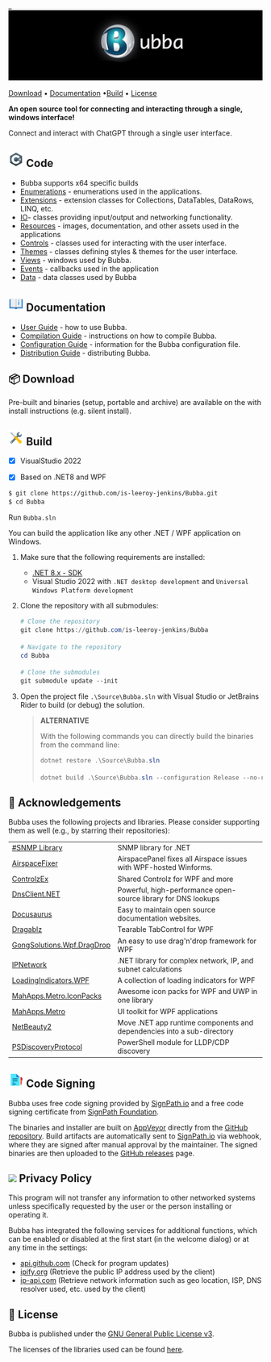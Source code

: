 _
![](https://github.com/is-leeroy-jenkins/Bubba/blob/master/Resources/Assets/GitHubImages/project_bubba.png)

<div align="left">
  <p>
    <a href="https://github.com/is-leeroy-jenkins/Bubba/tree/master/Resources/Github/Users.md">Download</a> •  <a href="">Documentation</a> •<a href="https://github.com/is-leeroy-jenkins/Bubba/tree/master/Resources/Github/Compilation.md">Build</a> • <a href="#-license">License</a>
  </p>
  <p>
    <b>An open source tool for connecting and interacting through a single, windows interface!</b>
  </p>
  <p align="left">
    Connect and interact with ChatGPT through a single user interface.

</div>


## ![](https://github.com/is-leeroy-jenkins/Bubba/blob/master/Resources/Assets/GitHubImages/csharp.png)  Code

- Bubba supports x64 specific builds
- [Enumerations](https://github.com/is-leeroy-jenkins/Bubba/tree/master/Enumerations) - enumerations used in the applications.
- [Extensions](https://github.com/is-leeroy-jenkins/Bubba/tree/master/Extensions) - extension classes for Collections, DataTables, DataRows, LINQ, etc.
- [IO](https://github.com/is-leeroy-jenkins/Bubba/tree/master/IO)- classes providing input/output and networking functionality.
- [Resources](https://github.com/is-leeroy-jenkins/Bubba/tree/master/Resources) - images, documentation, and other assets used in the applications
- [Controls](https://github.com/is-leeroy-jenkins/Bubba/tree/master/Controls) - classes used for interacting with the user interface. 
- [Themes](https://github.com/is-leeroy-jenkins/Bubba/tree/master/Themes) - classes defining styles & themes for the user interface. 
- [Views](https://github.com/is-leeroy-jenkins/Bubba/tree/master/Views) - windows used by Bubba.
- [Events](https://github.com/is-leeroy-jenkins/Bubba/tree/master/Events) - callbacks used in the application
- [Data](https://github.com/is-leeroy-jenkins/Bubba/tree/master/Data) - data classes used by Bubba


## ![](https://github.com/is-leeroy-jenkins/Bubba/blob/master/Resources/Assets/GitHubImages/documentation.png)  Documentation

- [User Guide](https://github.com/is-leeroy-jenkins/Bubba/tree/master/Resources/Github/Users.md) - how to use Bubba.
- [Compilation Guide](https://github.com/is-leeroy-jenkins/Bubba/tree/master/Resources/Github/Compilation.md) - instructions on how to compile Bubba.
- [Configuration Guide](https://github.com/is-leeroy-jenkins/Bubba/tree/master/Resources/Github/Configuration.md) - information for the Bubba configuration file. 
- [Distribution Guide](https://github.com/is-leeroy-jenkins/Bubba/tree/master/Resources/Github/Distribution.md) -  distributing Bubba.


## 📦 Download

Pre-built and binaries (setup, portable and archive) are available on the with install instructions (e.g. silent install). 




## ![](https://github.com/is-leeroy-jenkins/Bubba/blob/master/Resources/Assets/GitHubImages/tools.png) Build

- [x] VisualStudio 2022
- [x] Based on .NET8 and WPF


```bash
$ git clone https://github.com/is-leeroy-jenkins/Bubba.git
$ cd Bubba
```
Run `Bubba.sln`


You can build the application like any other .NET / WPF application on Windows.

1. Make sure that the following requirements are installed:

   - [.NET 8.x - SDK](https://dotnet.microsoft.com/download/dotnet/8.0)
   - Visual Studio 2022 with `.NET desktop development` and `Universal Windows Platform development`

2. Clone the repository with all submodules:

   ```PowerShell
   # Clone the repository
   git clone https://github.com/is-leeroy-jenkins/Bubba

   # Navigate to the repository
   cd Bubba

   # Clone the submodules
   git submodule update --init
   ```

3. Open the project file `.\Source\Bubba.sln` with Visual Studio or JetBrains Rider to build (or debug)
   the solution.

   > **ALTERNATIVE**
   >
   > With the following commands you can directly build the binaries from the command line:
   >
   > ```PowerShell
   > dotnet restore .\Source\Bubba.sln
   >
   > dotnet build .\Source\Bubba.sln --configuration Release --no-restore
   > ```



## 🙏 Acknowledgements

Bubba uses the following projects and libraries. Please consider supporting them as well (e.g., by starring their repositories):

|                                                                               |                                                                        |
| ----------------------------------------------------------------------------- | ---------------------------------------------------------------------- |
| [#SNMP Library](https://github.com/lextudio/sharpsnmplib)                     | SNMP library for .NET                                                  |
| [AirspaceFixer](https://github.com/chris84948/AirspaceFixer)                  | AirspacePanel fixes all Airspace issues with WPF-hosted Winforms.      |
| [ControlzEx](https://github.com/ControlzEx/ControlzEx)                        | Shared Controlz for WPF and more                                       |
| [DnsClient.NET](https://github.com/MichaCo/DnsClient.NET)                     | Powerful, high-performance open-source library for DNS lookups         |
| [Docusaurus](https://docusaurus.io/)                                          | Easy to maintain open source documentation websites.                   |
| [Dragablz](https://dragablz.net/)                                             | Tearable TabControl for WPF                                            |
| [GongSolutions.Wpf.DragDrop](https://github.com/punker76/gong-wpf-dragdrop)   | An easy to use drag'n'drop framework for WPF                           |
| [IPNetwork](https://github.com/lduchosal/ipnetwork)                           | .NET library for complex network, IP, and subnet calculations          |
| [LoadingIndicators.WPF](https://github.com/zeluisping/LoadingIndicators.WPF)  | A collection of loading indicators for WPF                             |
| [MahApps.Metro.IconPacks](https://github.com/MahApps/MahApps.Metro.IconPacks) | Awesome icon packs for WPF and UWP in one library                      |
| [MahApps.Metro](https://mahapps.com/)                                         | UI toolkit for WPF applications                                        |
| [NetBeauty2](https://github.com/nulastudio/NetBeauty2)                        | Move .NET app runtime components and dependencies into a sub-directory |
| [PSDiscoveryProtocol](https://github.com/lahell/PSDiscoveryProtocol)          | PowerShell module for LLDP/CDP discovery                               |

## ![](https://github.com/is-leeroy-jenkins/Bubba/blob/master/Resources/Assets/GitHubImages/signature.png)  Code Signing 

Bubba uses free code signing provided by [SignPath.io](https://signpath.io/) and a free code signing certificate
from [SignPath Foundation](https://signpath.org/).

The binaries and installer are built on [AppVeyor](https://ci.appveyor.com/project/is-leeroy-jenkins/networkmanager) directly from the [GitHub repository](https://github.com/is-leeroy-jenkins/Bubba/blob/main/appveyor.yml).
Build artifacts are automatically sent to [SignPath.io](https://signpath.io/) via webhook, where they are signed after manual approval by the maintainer.
The signed binaries are then uploaded to the [GitHub releases](https://github.com/is-leeroy-jenkins/Bubba/releases) page.


## ![](https://github.com/is-leeroy-jenkins/Bubba/blob/master/Resources/Assets/GitHubImages/training.png) Privacy Policy

This program will not transfer any information to other networked systems unless specifically requested by the user or the person installing or operating it.

Bubba has integrated the following services for additional functions, which can be enabled or disabled at the first start (in the welcome dialog) or at any time in the settings:

- [api.github.com](https://docs.github.com/en/site-policy/privacy-policies/github-general-privacy-statement) (Check for program updates)
- [ipify.org](https://www.ipify.org/) (Retrieve the public IP address used by the client)
- [ip-api.com](https://ip-api.com/docs/legal) (Retrieve network information such as geo location, ISP, DNS resolver used, etc. used by the client)

## 📝 License

Bubba is published under the [GNU General Public License v3](https://github.com/is-leeroy-jenkins/Bubba/blob/main/LICENSE).

The licenses of the libraries used can be found [here](https://github.com/is-leeroy-jenkins/Bubba/tree/main/Resources/Licenses).
